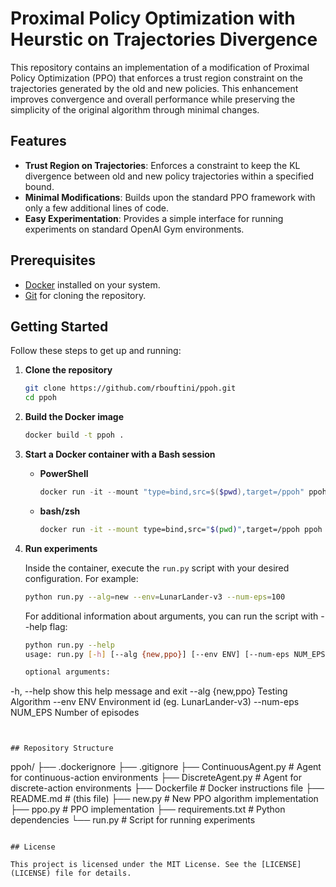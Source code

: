 # Proximal Policy Optimization with Heurstic on Trajectories Divergence

This repository contains an implementation of a modification of Proximal Policy Optimization (PPO) that enforces a trust region constraint on the trajectories generated by the old and new policies. This enhancement improves convergence and overall performance while preserving the simplicity of the original algorithm through minimal changes.

## Features

* **Trust Region on Trajectories**: Enforces a constraint to keep the KL divergence between old and new policy trajectories within a specified bound.
* **Minimal Modifications**: Builds upon the standard PPO framework with only a few additional lines of code.
* **Easy Experimentation**: Provides a simple interface for running experiments on standard OpenAI Gym environments.

## Prerequisites

* [Docker](https://www.docker.com/) installed on your system.
* [Git](https://git-scm.com/) for cloning the repository.

## Getting Started

Follow these steps to get up and running:

1. **Clone the repository**

   ```bash
   git clone https://github.com/rbouftini/ppoh.git
   cd ppoh
   ```

2. **Build the Docker image**

   ```bash
   docker build -t ppoh .
   ```

3. **Start a Docker container with a Bash session**

   * **PowerShell**

     ```powershell
     docker run -it --mount "type=bind,src=$($pwd),target=/ppoh" ppoh bash
     ```

   * **bash/zsh**

     ```bash
     docker run -it --mount type=bind,src="$(pwd)",target=/ppoh ppoh bash
     ```

4. **Run experiments**

   Inside the container, execute the `run.py` script with your desired configuration. For example:

   ```bash
   python run.py --alg=new --env=LunarLander-v3 --num-eps=100
   ```

   For additional information about arguments, you can run the script with --help flag:
   ```bash
   python run.py --help
   usage: run.py [-h] [--alg {new,ppo}] [--env ENV] [--num-eps NUM_EPS]

   optional arguments:
  -h, --help         show this help message and exit
  --alg {new,ppo}    Testing Algorithm
  --env ENV          Environment id (eg. LunarLander-v3)
  --num-eps NUM_EPS  Number of episodes
  ```
  

## Repository Structure

```
ppoh/
├── .dockerignore
├── .gitignore
├── ContinuousAgent.py # Agent for continuous-action environments
├── DiscreteAgent.py # Agent for discrete-action environments
├── Dockerfile # Docker instructions file
├── README.md # (this file)
├── new.py # New PPO algorithm implementation
├── ppo.py # PPO implementation
├── requirements.txt # Python dependencies
└── run.py # Script for running experiments
```

## License

This project is licensed under the MIT License. See the [LICENSE](LICENSE) file for details.
